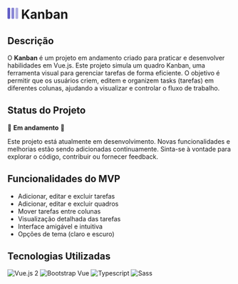 # ![Kanban](public/logotipo.png) Kanban 
 

## Descrição

O **Kanban** é um projeto em andamento criado para praticar e desenvolver habilidades em Vue.js. Este projeto simula um quadro Kanban, uma ferramenta visual para gerenciar tarefas de forma eficiente. O objetivo é permitir que os usuários criem, editem e organizem tasks (tarefas) em diferentes colunas, ajudando a visualizar e controlar o fluxo de trabalho.

## Status do Projeto

🚧 **Em andamento** 🚧

Este projeto está atualmente em desenvolvimento. Novas funcionalidades e melhorias estão sendo adicionadas continuamente. Sinta-se à vontade para explorar o código, contribuir ou fornecer feedback.

## Funcionalidades do MVP

- Adicionar, editar e excluir tarefas
- Adicionar, editar e excluir quadros 
- Mover tarefas entre colunas
- Visualização detalhada das tarefas
- Interface amigável e intuitiva
- Opções de tema (claro e escuro)

## Tecnologias Utilizadas

![Vue.js 2](https://img.shields.io/badge/Vue%20js-35495E?style=for-the-badge&logo=vuedotjs&logoColor=4FC08D)
![Bootstrap Vue](https://img.shields.io/badge/Bootstrap-563D7C?style=for-the-badge&logo=bootstrap&logoColor=white)
![Typescript](https://img.shields.io/badge/TypeScript-007ACC?style=for-the-badge&logo=typescript&logoColor=white)
![Sass](https://img.shields.io/badge/Sass-CC6699?style=for-the-badge&logo=sass&logoColor=white)

